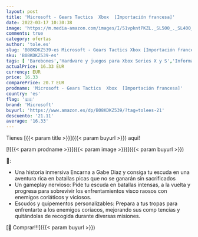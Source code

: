 ```yaml
---
layout: post
title: 'Microsoft - Gears Tactics  Xbox  [Importación francesa]'
date: 2022-03-17 10:30:38
image: 'https://m.media-amazon.com/images/I/51vpkntPKZL._SL500_._SL400_.jpg'
comments: true
category: ofertas
author: 'tole.es'
slug: 'B08KDKZ539-es Microsoft - Gears Tactics Xbox [Importación francesa]'
sku: 'B08KDKZ539-es'
tags: [ 'Barebones','Hardware y juegos para Xbox Series X y S','Informática','Juegos para Xbox Series X y S','Videojuegos','microsoft','xbox', ]
actualPrice: 16.33 EUR
currency: EUR
price: 16.33
comparePrice: 20.7 EUR
prodname: 'Microsoft - Gears Tactics  Xbox  [Importación francesa]'
country: 'es'
flag: '🇪🇸'
brand: 'Microsoft'
buyurl: 'https://www.amazon.es/dp/B08KDKZ539/?tag=tolees-21'
descuento: '21.11'
average: '16.33'
---
```


Tienes [{{< param title >}}]({{< param buyurl >}}) aqui!

[![{{< param prodname >}}]({{< param image >}})]({{< param buyurl >}})

🔎:

- Una historia inmersiva Encarna a Gabe Diaz y consiga tu escuda en una aventura rica en batallas picas que no se ganarán sin sacrificados
- Un gameplay nervioso: Pide tu escuda en batallas intensas, a la vuelta y progresa para sobrevivir los enfrentamientos visco raosos con enemigos coriáticos y viciosos.
- Escudos y quipementos personalizables: Prepara a tus tropas para enfrentarte a los enemigos coriacos, mejorando sus comp tencias y quitándolas de recogida durante diversas misiones.

[🛒 Comprar!!!]({{< param buyurl >}})
